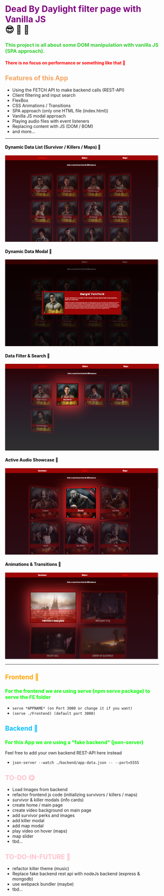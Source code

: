 # <div style="color: purple;">Dead By Daylight filter page with Vanilla JS</div> 😎 🥸 🥳
### <div style="color: limegreen;">This project is all about some DOM manipulation with vanilla JS (SPA approach).</div>
#### <div style="color: red;">There is no focus on performance or something like that 🥱</div>

## <div style="color: sandybrown;">Features of this App</div>
- Using the FETCH API to make backend calls (REST-API)
- Client filtering and input search
- FlexBox
- CSS Animations / Transitions
- SPA approach (only one HTML file (index.html))
- Vanilla JS modal approach
- Playing audio files with event listeners
- Replacing content with JS (DOM / BOM)
- and more...

___

#### <div style="color: black;">Dynamic Data List (Survivor / Killers / Maps) 🤩</div>
![Survivor List](./app-showcase/1.png)

#### <div style="color: black;">Dynamic Data Modal 🤩</div>
![Survivor Modal](./app-showcase/2.png)

#### <div style="color: black;">Data Filter & Search 🤩</div>
![Survivor Filter](./app-showcase/3.png)

#### <div style="color: black;">Active Audio Showcase 🤩</div>
![Killer List](./app-showcase/4.png)

#### <div style="color: black;">Animations & Transitions 🤩</div>
![Map List](./app-showcase/5.png)

___
## <div style="color: orange;">Frontend 🥰</div>

### <div style="color: lime;">For the frontend we are using serve (npm serve package) to serve the FE folder</div>
- `serve *APPNAME* (on Port 3000 or change it if you want)`
- `(serve ./Frontend) (default port 3000)`

## <div style="color: deepskyblue;">Backend 🤕</div>

### <div style="color: lime;">For this App we are using a "fake backend" (json-server)</div>
Feel free to add your own backend REST-API here instead</div>
- `json-server --watch ./backend/app-data.json -- --port=5555`

## <div style="color: pink;">TO-DO 😋</div>

- Load Images from backend
- refactor frontend js code (initializing survivors / killers / maps)
- survivor & killer modals (info cards)
- create home / main page
- create video background on main page
- add survivor perks and images
- add killer modal
- add map modal
- play video on hover (maps)
- map slider
- tbd...

## <div style="color: pink;">TO-DO-IN-FUTURE 😬</div>

- refactor killer theme (music)
- Replace fake backend rest api with nodeJs backend (express & mongodb)
- use webpack bundler (maybe)
- tbd...


